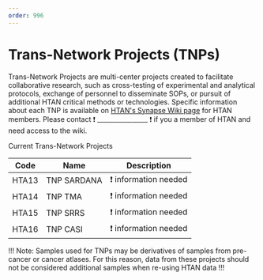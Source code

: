 ```yaml
---
order: 996
---
```


# Trans-Network Projects (TNPs)
Trans-Network Projects are multi-center projects created to facilitate collaborative research, such as cross-testing of experimental and analytical protocols, exchange of personnel to disseminate SOPs, or pursuit of additional HTAN critical methods or technologies.  Specific information about each TNP is available on [HTAN's Synapse Wiki page](https://www.synapse.org/#!Synapse:syn17022193/wiki/584990) for HTAN members. Please contact :exclamation: ________________ :exclamation: if you a member of HTAN and need access to the wiki.

Current Trans-Network Projects

| Code | Name | Description |
|------|------|-------------|
| HTA13 | TNP SARDANA | :exclamation: information needed |
| HTA14 | TNP TMA | :exclamation: information needed |
| HTA15 | TNP SRRS | :exclamation: information needed |
| HTA16 | TNP CASI |  :exclamation: information needed |

!!! Note: Samples used for TNPs may be derivatives of samples from pre-cancer or cancer atlases.  For this reason, data from these projects should not be considered additional samples when re-using HTAN data !!!

